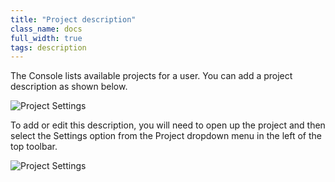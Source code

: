 ```yaml
---
title: "Project description"
class_name: docs
full_width: true
tags: description
---
```


The Console lists available projects for a user. You can add a project description as shown below. 

![Project Settings](/img/docs/console-screen.png)

To add or edit this description, you will need to open up the project and then select the Settings option from the Project dropdown menu in the left of the top toolbar. 

![Project Settings](/img/docs/project-settings.png)



